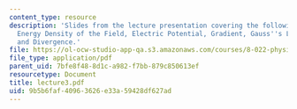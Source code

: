 ```yaml
---
content_type: resource
description: 'Slides from the lecture presentation covering the following topics:
  Energy Density of the Field, Electric Potential, Gradient, Gauss''s Law Revisited,
  and Divergence.'
file: https://ol-ocw-studio-app-qa.s3.amazonaws.com/courses/8-022-physics-ii-electricity-and-magnetism-fall-2004/9b5b6faf40963626e33a59428df627ad_lecture3.pdf
file_type: application/pdf
parent_uid: 7bfe8f48-8d1c-a982-f7bb-879c850613ef
resourcetype: Document
title: lecture3.pdf
uid: 9b5b6faf-4096-3626-e33a-59428df627ad
---
```

